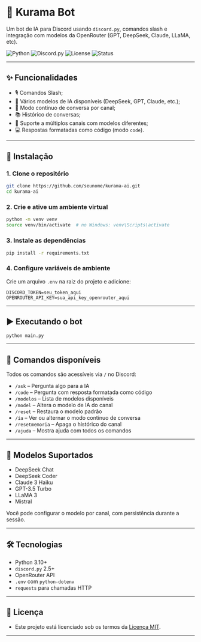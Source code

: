 # 🦊 Kurama Bot

Um bot de IA para Discord usando `discord.py`, comandos slash e integração com modelos da OpenRouter (GPT, DeepSeek, Claude, LLaMA, etc).

![Python](https://img.shields.io/badge/Python-3.10%2B-blue?logo=python)
![Discord.py](https://img.shields.io/badge/discord.py-2.5.2-blueviolet?logo=discord)
![License](https://img.shields.io/badge/license-MIT-green)
![Status](https://img.shields.io/badge/status-em%20desenvolvimento-yellow)

---

## ✨ Funcionalidades

- 🎙️ Comandos Slash;
- 🧠 Vários modelos de IA disponíveis (DeepSeek, GPT, Claude, etc.);
- 💬 Modo contínuo de conversa por canal;
- 📚 Histórico de conversas;
- 🔧 Suporte a múltiplos canais com modelos diferentes;
- 💻 Respostas formatadas como código (modo `code`).

---

## 🚀 Instalação

### 1. Clone o repositório

```bash
git clone https://github.com/seunome/kurama-ai.git
cd kurama-ai
```

### 2. Crie e ative um ambiente virtual

```bash
python -m venv venv
source venv/bin/activate  # no Windows: venv\Scripts\activate
```

### 3. Instale as dependências

```bash
pip install -r requirements.txt
```

### 4. Configure variáveis de ambiente

Crie um arquivo `.env` na raiz do projeto e adicione:

```env
DISCORD_TOKEN=seu_token_aqui
OPENROUTER_API_KEY=sua_api_key_openrouter_aqui
```

---

## ▶️ Executando o bot

```bash
python main.py
```

---

## 📜 Comandos disponíveis

Todos os comandos são acessíveis via `/` no Discord:

- `/ask` – Pergunta algo para a IA
- `/code` – Pergunta com resposta formatada como código
- `/modelos` – Lista de modelos disponíveis
- `/model` – Altera o modelo de IA do canal
- `/reset` – Restaura o modelo padrão
- `/ia` – Ver ou alternar o modo contínuo de conversa
- `/resetmemoria` – Apaga o histórico do canal
- `/ajuda` – Mostra ajuda com todos os comandos

---

## 🧠 Modelos Suportados

- DeepSeek Chat
- DeepSeek Coder
- Claude 3 Haiku
- GPT-3.5 Turbo
- LLaMA 3
- Mistral

Você pode configurar o modelo por canal, com persistência durante a sessão.

---

## 🛠️ Tecnologias

- Python 3.10+
- `discord.py` 2.5+
- OpenRouter API
- `.env` com `python-dotenv`
- `requests` para chamadas HTTP

---

## 📄 Licença

- Este projeto está licenciado sob os termos da [Licença MIT](LICENSE).
---

